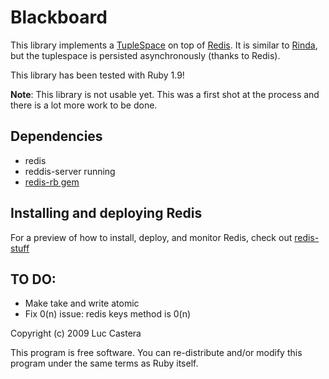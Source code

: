 # Blackboard

This library implements a [TupleSpace](http://en.wikipedia.org/wiki/Tuple_space) on top of [Redis](http://code.google.com/p/redis/). It is similar to [Rinda](http://www.ruby-doc.org/stdlib/libdoc/rinda/rdoc/classes/Rinda/TupleSpace.html), but the tuplespace is persisted asynchronously (thanks to Redis).

This library has been tested with Ruby 1.9!

__Note__: This library is not usable yet. This was a first shot at the process and there is a lot more work to be done.

## Dependencies

* redis
* reddis-server running
* [redis-rb gem](http://github.com/ezmobius/redis-rb)

## Installing and deploying Redis

For a preview of how to install, deploy, and monitor Redis, check out [redis-stuff](http://github.com/dambalah/redis-stuff)

## TO DO:

* Make take and write atomic
* Fix 0(n) issue: redis keys method is 0(n)

Copyright (c) 2009      Luc Castera

This program is free software. You can re-distribute and/or modify this program
under the same terms as Ruby itself.


